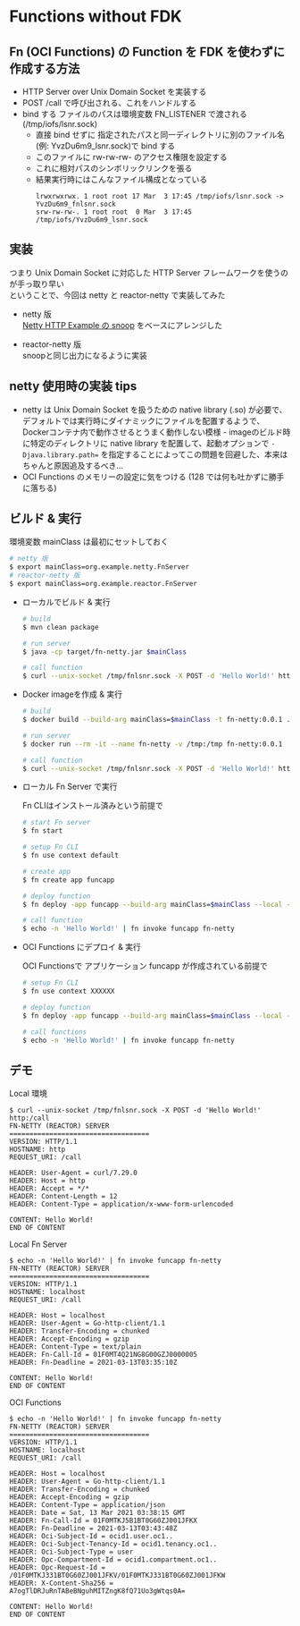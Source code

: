 # Functions without FDK

## Fn (OCI Functions) の Function を FDK を使わずに作成する方法

* HTTP Server over Unix Domain Socket を実装する
* POST /call で呼び出される、これをハンドルする
* bind する ファイルのパスは環境変数 FN_LISTENER で渡される (/tmp/iofs/lsnr.sock)
  - 直接 bind せずに 指定されたパスと同一ディレクトリに別のファイル名 (例: YvzDu6m9_lsnr.sock)で bind する
  - このファイルに rw-rw-rw- のアクセス権限を設定する
  - これに相対パスのシンボリックリンクを張る
  - 結果実行時にはこんなファイル構成となっている
    ```
    lrwxrwxrwx. 1 root root 17 Mar  3 17:45 /tmp/iofs/lsnr.sock -> YvzDu6m9_fnlsnr.sock
    srw-rw-rw-. 1 root root  0 Mar  3 17:45 /tmp/iofs/YvzDu6m9_lsnr.sock
    ```

## 実装

つまり Unix Domain Socket に対応した HTTP Server フレームワークを使うのが手っ取り早い  
ということで、今回は netty と reactor-netty で実装してみた  

* netty 版  
  [Netty HTTP Example の snoop](https://github.com/netty/netty/tree/4.1/example/src/main/java/io/netty/example/http/snoop) をベースにアレンジした

* reactor-netty 版  
  snoopと同じ出力になるように実装

## netty 使用時の実装 tips
* netty は Unix Domain Socket を扱うための native library (.so) が必要で、デフォルトでは実行時にダイナミックにファイルを配置するようで、Dockerコンテナ内で動作させるとうまく動作しない模様 - imageのビルド時に特定のディレクトリに native library を配置して、起動オプションで `-Djava.library.path=` を指定することによってこの問題を回避した、本来はちゃんと原因追及するべき...
* OCI Functions のメモリーの設定に気をつける (128 では何も吐かずに勝手に落ちる)

## ビルド & 実行

環境変数 mainClass は最初にセットしておく

```bash
# netty 版
$ export mainClass=org.example.netty.FnServer
# reactor-netty 版
$ export mainClass=org.example.reactor.FnServer
```

* ローカルでビルド & 実行

  ```bash
  # build
  $ mvn clean package

  # run server
  $ java -cp target/fn-netty.jar $mainClass
  
  # call function
  $ curl --unix-socket /tmp/fnlsnr.sock -X POST -d 'Hello World!' http:/call
  ```

* Docker imageを作成 & 実行
  
  ```bash
  # build
  $ docker build --build-arg mainClass=$mainClass -t fn-netty:0.0.1 .
  
  # run server
  $ docker run --rm -it --name fn-netty -v /tmp:/tmp fn-netty:0.0.1

  # call function
  $ curl --unix-socket /tmp/fnlsnr.sock -X POST -d 'Hello World!' http:/call
  ```

* ローカル Fn Server で実行
  
  Fn CLIはインストール済みという前提で
  
  ```bash
  # start Fn server
  $ fn start

  # setup Fn CLI
  $ fn use context default
  
  # create app
  $ fn create app funcapp

  # deploy function
  $ fn deploy -app funcapp --build-arg mainClass=$mainClass --local --no-bump -v

  # call function
  $ echo -n 'Hello World!' | fn invoke funcapp fn-netty
  ```

* OCI Functions にデプロイ & 実行

  OCI Functionsで アプリケーション funcapp が作成されている前提で

  ```bash
  # setup Fn CLI
  $ fn use context XXXXXX

  # deploy function
  $ fn deploy -app funcapp --build-arg mainClass=$mainClass --local --no-bump -v

  # call functions
  $ echo -n 'Hello World!' | fn invoke funcapp fn-netty
  ```

## デモ

Local 環境

```
$ curl --unix-socket /tmp/fnlsnr.sock -X POST -d 'Hello World!' http:/call
FN-NETTY (REACTOR) SERVER
===================================
VERSION: HTTP/1.1
HOSTNAME: http
REQUEST_URI: /call

HEADER: User-Agent = curl/7.29.0
HEADER: Host = http
HEADER: Accept = */*
HEADER: Content-Length = 12
HEADER: Content-Type = application/x-www-form-urlencoded

CONTENT: Hello World!
END OF CONTENT
```

Local Fn Server

```
$ echo -n 'Hello World!' | fn invoke funcapp fn-netty
FN-NETTY (REACTOR) SERVER
===================================
VERSION: HTTP/1.1
HOSTNAME: localhost
REQUEST_URI: /call

HEADER: Host = localhost
HEADER: User-Agent = Go-http-client/1.1
HEADER: Transfer-Encoding = chunked
HEADER: Accept-Encoding = gzip
HEADER: Content-Type = text/plain
HEADER: Fn-Call-Id = 01F0MT4Q21NG8G00GZJ0000005
HEADER: Fn-Deadline = 2021-03-13T03:35:10Z

CONTENT: Hello World!
END OF CONTENT
```

OCI Functions

```
$ echo -n 'Hello World!' | fn invoke funcapp fn-netty
FN-NETTY (REACTOR) SERVER
===================================
VERSION: HTTP/1.1
HOSTNAME: localhost
REQUEST_URI: /call

HEADER: Host = localhost
HEADER: User-Agent = Go-http-client/1.1
HEADER: Transfer-Encoding = chunked
HEADER: Accept-Encoding = gzip
HEADER: Content-Type = application/json
HEADER: Date = Sat, 13 Mar 2021 03:38:15 GMT
HEADER: Fn-Call-Id = 01F0MTKJ5B1BT0G60ZJ001JFKX
HEADER: Fn-Deadline = 2021-03-13T03:43:48Z
HEADER: Oci-Subject-Id = ocid1.user.oc1..
HEADER: Oci-Subject-Tenancy-Id = ocid1.tenancy.oc1..
HEADER: Oci-Subject-Type = user
HEADER: Opc-Compartment-Id = ocid1.compartment.oc1..
HEADER: Opc-Request-Id = /01F0MTKJ331BT0G60ZJ001JFKV/01F0MTKJ331BT0G60ZJ001JFKW
HEADER: X-Content-Sha256 = A7ogTlDRJuRnTABeBNguhMITZngK8fQ71Uo3gWtqs0A=

CONTENT: Hello World!
END OF CONTENT
```